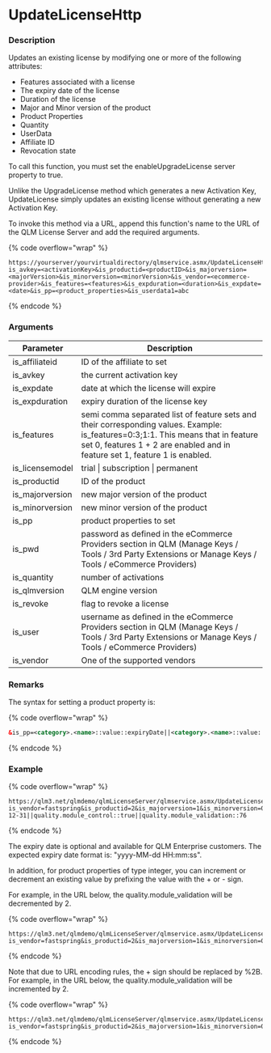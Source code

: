 # UpdateLicenseHttp

### Description

Updates an existing license by modifying one or more of the following attributes:

* Features associated with a license
* The expiry date of the license
* Duration of the license
* Major and Minor version of the product
* Product Properties
* Quantity
* UserData
* Affiliate ID
* Revocation state

To call this function, you must set the enableUpgradeLicense server property to true.

Unlike the UpgradeLicense method which generates a new Activation Key, UpdateLicense simply updates an existing license without generating a new Activation Key.

To invoke this method via a URL, append this function's name to the URL of the QLM License Server and add the required arguments.

{% code overflow="wrap" %}
```http
https://yourserver/yourvirtualdirectory/qlmservice.asmx/UpdateLicenseHttp?is_avkey=<activationKey>&is_productid=<productID>&is_majorversion=<majorVersion>&is_minorversion=<minorVersion>&is_vendor=<ecommerce-provider>&is_features=<features>&is_expduration=<duration>&is_expdate=<date>&is_pp=<product_properties>&is_userdata1=abc
```
{% endcode %}

### Arguments

| Parameter        | Description                                                                                                                                                                                                       |
| ---------------- | ----------------------------------------------------------------------------------------------------------------------------------------------------------------------------------------------------------------- |
| is\_affiliateid  | ID of the affiliate to set                                                                                                                                                                                        |
| is\_avkey        | the current activation key                                                                                                                                                                                        |
| is\_expdate      | date at which the license will expire                                                                                                                                                                             |
| is\_expduration  | expiry duration of the license key                                                                                                                                                                                |
| is\_features     | semi comma separated list of feature sets and their corresponding values. Example: is\_features=0:3;1:1. This means that in feature set 0, features 1 + 2 are enabled and in feature set 1, feature 1 is enabled. |
| is\_licensemodel | trial \| subscription \| permanent                                                                                                                                                                                |
| is\_productid    | ID of the product                                                                                                                                                                                                 |
| is\_majorversion | new major version of the product                                                                                                                                                                                  |
| is\_minorversion | new minor version of the product                                                                                                                                                                                  |
| is\_pp           | product properties to set                                                                                                                                                                                         |
| is\_pwd          | password as defined in the eCommerce Providers section in QLM (Manage Keys / Tools / 3rd Party Extensions or Manage Keys / Tools / eCommerce Providers)                                                           |
| is\_quantity     | number of activations                                                                                                                                                                                             |
| is\_qlmversion   | QLM engine version                                                                                                                                                                                                |
| is\_revoke       | flag to revoke a license                                                                                                                                                                                          |
| is\_user         | username as defined in the eCommerce Providers section in QLM (Manage Keys / Tools / 3rd Party Extensions or Manage Keys / Tools / eCommerce Providers)                                                           |
| is\_vendor       | One of the supported vendors                                                                                                                                                                                      |

### Remarks

The syntax for setting a product property is:

{% code overflow="wrap" %}
```xml
&is_pp=<category>.<name>::value::expiryDate||<category>.<name>::value::expiryDate||...
```
{% endcode %}

### Example

{% code overflow="wrap" %}
```http
https://qlm3.net/qlmdemo/qlmLicenseServer/qlmservice.asmx/UpdateLicenseHttp?is_vendor=fastspring&is_productid=2&is_majorversion=1&is_minorversion=0&is_expduration=23&is_features=0:7&is_pp=quality.module_qa::abc::2017-12-31||quality.module_control::true||quality.module_validation::76
```
{% endcode %}

The expiry date is optional and available for QLM Enterprise customers. The expected expiry date format is: "yyyy-MM-dd HH:mm:ss".

In addition, for product properties of type integer, you can increment or decrement an existing value by prefixing the value with the + or - sign.

For example, in the URL below, the quality.module\_validation will be decremented by 2.

{% code overflow="wrap" %}
```http
https://qlm3.net/qlmdemo/qlmLicenseServer/qlmservice.asmx/UpdateLicenseHttp?is_vendor=fastspring&is_productid=2&is_majorversion=1&is_minorversion=0&is_expduration=23&is_features=0:7&is_pp=quality.module_validation::-2
```
{% endcode %}

Note that due to URL encoding rules, the + sign should be replaced by %2B. For example, in the URL below, the quality.module\_validation will be incremented by 2.

{% code overflow="wrap" %}
```http
https://qlm3.net/qlmdemo/qlmLicenseServer/qlmservice.asmx/UpdateLicenseHttp?is_vendor=fastspring&is_productid=2&is_majorversion=1&is_minorversion=0&is_expduration=23&is_features=0:7&is_pp=quality.module_validation::%2B2
```
{% endcode %}
